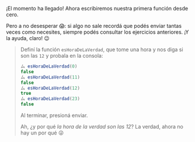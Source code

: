 ¡El momento ha llegado! Ahora escribiremos nuestra primera función desde cero. 

Pero a no desesperar :scream:: si algo no sale recordá que podés enviar tantas veces como necesites, siempre podés consultar los ejercicios anteriores. ¡Y la ayuda, claro! :wink: 


> Definí la función `esHoraDeLaVerdad`, que tome una hora y nos diga si son las `12` y probala en la consola:
>
> ```javascript
> ム esHoraDeLaVerdad(0)
> false
> ム esHoraDeLaVerdad(11)
> false
> ム esHoraDeLaVerdad(12)
> true
> ム esHoraDeLaVerdad(23)
> false
> ```
>
> Al terminar, presioná enviar. 
> 
> Ah, ¿y por qué _la hora de la verdad son las 12_? La verdad, ahora no hay un por qué :stuck_out_tongue_winking_eye:
> 


